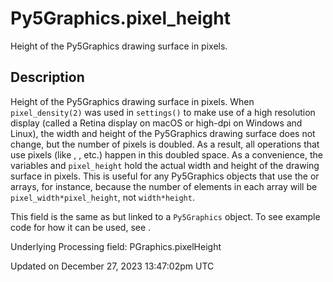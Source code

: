 # Py5Graphics.pixel_height

Height of the Py5Graphics drawing surface in pixels.

## Description

Height of the Py5Graphics drawing surface in pixels. When `pixel_density(2)` was used in `settings()` to make use of a high resolution display (called a Retina display on macOS or high-dpi on Windows and Linux), the width and height of the Py5Graphics drawing surface does not change, but the number of pixels is doubled. As a result, all operations that use pixels (like [](py5graphics_load_pixels), [](py5graphics_get_pixels), etc.) happen in this doubled space. As a convenience, the variables [](py5graphics_pixel_width) and `pixel_height` hold the actual width and height of the drawing surface in pixels. This is useful for any Py5Graphics objects that use the [](py5graphics_pixels) or [](py5graphics_np_pixels) arrays, for instance, because the number of elements in each array will be `pixel_width*pixel_height`, not `width*height`.

This field is the same as [](sketch_pixel_height) but linked to a `Py5Graphics` object. To see example code for how it can be used, see [](sketch_pixel_height).

Underlying Processing field: PGraphics.pixelHeight

Updated on December 27, 2023 13:47:02pm UTC
